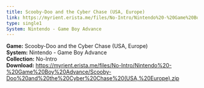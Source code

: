 ```yaml
---
title: Scooby-Doo and the Cyber Chase (USA, Europe)
link: https://myrient.erista.me/files/No-Intro/Nintendo%20-%20Game%20Boy%20Advance/Scooby-Doo%20and%20the%20Cyber%20Chase%20(USA,%20Europe).zip
type: single1
System: Nintendo - Game Boy Advance
---
```

<b>Game:</b> Scooby-Doo and the Cyber Chase (USA, Europe)<br>
<b>System:</b> Nintendo - Game Boy Advance<br>
<b>Collection:</b> No-Intro<br>
<b>Download:</b> https://myrient.erista.me/files/No-Intro/Nintendo%20-%20Game%20Boy%20Advance/Scooby-Doo%20and%20the%20Cyber%20Chase%20(USA,%20Europe).zip
